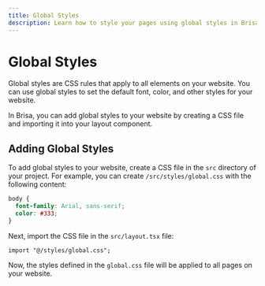 ```yaml
---
title: Global Styles
description: Learn how to style your pages using global styles in Brisa
---
```


# Global Styles

Global styles are CSS rules that apply to all elements on your website. You can use global styles to set the default font, color, and other styles for your website.

In Brisa, you can add global styles to your website by creating a CSS file and importing it into your layout component.

## Adding Global Styles

To add global styles to your website, create a CSS file in the `src` directory of your project. For example, you can create `/src/styles/global.css` with the following content:

```css
body {
  font-family: Arial, sans-serif;
  color: #333;
}
```

Next, import the CSS file in the `src/layout.tsx` file:

```tsx
import "@/styles/global.css";
```

Now, the styles defined in the `global.css` file will be applied to all pages on your website.